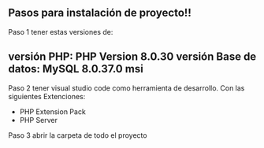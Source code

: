 
Pasos para instalación de proyecto!!
---------------------------------------------------------------------------------------------------------------------------
Paso 1 tener estas versiones de:

versión PHP: PHP Version 8.0.30
versión Base de datos: MySQL 8.0.37.0 msi
---------------------------------------------------------------------------------------------------------------------------
Paso 2 tener visual studio code como herramienta de desarrollo. Con las siguientes Extenciones:
  - PHP Extension Pack
  - PHP Server

Paso 3 abrir la carpeta de todo el proyecto
